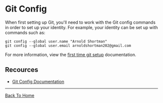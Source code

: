 # Git Config
When first setting up  Git,  you'll  need  to  work  with   the  Git  config  commands  in  order  to  set  up  your  identity.
For  example,  your  identity  can  be  set  up  with  commands  such  as:
```
git config --global user.name "Arnold Shortman"
git config --global user.email arnoldshortman202@gmail.com
```
For  more  information,  view  the  [first  time  git  setup](https://git-scm.com/book/en/v2/Getting-Started-First-Time-Git-Setup) documentation.
## Recources
-  [Git Config Documentation](https://git-scm.com/docs/git-config) 
--- 
[Back To Home](../README.md)